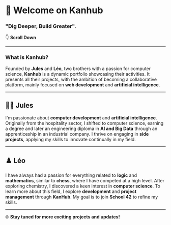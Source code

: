 # 👋 Welcome on **Kanhub**
### "Dig Deeper, Build Greater".

👇 **Scroll Down**

---
### What is Kanhub?

Founded by **Jules** and **Léo**, two brothers with a passion for computer science, **Kanhub** is a dynamic portfolio showcasing their activities. It presents all their projects, with the ambition of becoming a collaborative platform, mainly focused on **web development** and **artificial intelligence**.

---

## 👨‍💻 **Jules**

I'm passionate about **computer development** and **artificial intelligence**. Originally from the hospitality sector, I shifted to computer science, earning a degree and later an engineering diploma in **AI and Big Data** through an apprenticeship in an industrial company. I thrive on engaging in **side projects**, applying my skills to innovate continually in my field.

---

## ♟️ **Léo**

I have always had a passion for everything related to **logic** and **mathematics**, similar to **chess**, where I have competed at a high level. After exploring chemistry, I discovered a keen interest in **computer science**. To learn more about this field, I explore **development** and **project management** through **KanHub**. My goal is to join **School 42** to refine my skills.

---

🌐 **Stay tuned for more exciting projects and updates!**
